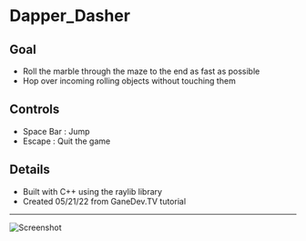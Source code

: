 # Dapper_Dasher

## Goal
- Roll the marble through the maze to the end as fast as possible
- Hop over incoming rolling objects without touching them

## Controls
- Space Bar : Jump
- Escape : Quit the game

## Details 
- Built with C++ using the raylib library
- Created 05/21/22 from GaneDev.TV tutorial

---
![Screenshot](https://raw.githubusercontent.com/TechnoOakGames/Dapper_Dasher/main/Gameplay-Screenshot2.png)
